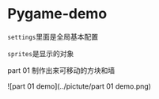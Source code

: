 # Pygame-demo
`settings`里面是全局基本配置

`sprites`是显示的对象

part 01 制作出来可移动的方块和墙

![part 01 demo](../pictute/part 01 demo.png)